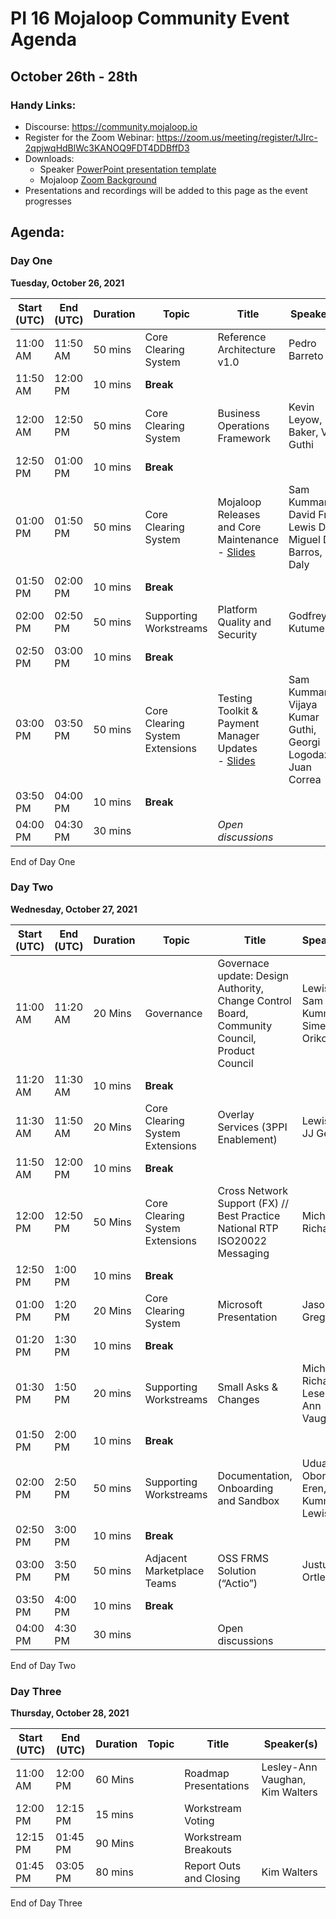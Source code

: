 # PI 16 Mojaloop Community Event Agenda
## October 26th - 28th 

### Handy Links:
* Discourse: https://community.mojaloop.io
* Register for the Zoom Webinar: https://zoom.us/meeting/register/tJIrc-2qpjwqHdBlWc3KANOQ9FDT4DDBffD3
* Downloads:
  - Speaker [PowerPoint presentation template](./presentations/presentation_template.pptx)
  - Mojaloop [Zoom Background](./presentations/zoom_bg.png)  
* Presentations and recordings will be added to this page as the event progresses

## Agenda:

### Day One 
__Tuesday, October 26, 2021__

| Start (UTC) | End (UTC) | Duration   | Topic | Title | Speaker(s) |
| ----------- | --------- | ---------- | ----- | ----- | ---------- |
| 11:00 AM | 11:50 AM | 50 mins | Core Clearing System | Reference Architecture v1.0 | Pedro Barreto |
| 11:50 AM | 12:00 PM | 10 mins | **Break** |  |  |
| 12:00 AM | 12:50 PM | 50 mins | Core Clearing System | Business Operations Framework | Kevin Leyow, Paul Baker, Vijay Guthi |
| 12:50 PM | 01:00 PM | 10 mins | **Break** |  |  |
| 01:00 PM | 01:50 PM | 50 mins | Core Clearing System | Mojaloop Releases and Core Maintenance</br> - [Slides](presentations/Mojaloop_OSS_Core_PI16-Oct2021.pdf)	| Sam Kummary, David Fry, Lewis Daly, Miguel De Barros, Tom Daly |
| 01:50 PM | 02:00 PM | 10 mins | **Break** |  |  |
| 02:00 PM | 02:50 PM | 50 mins | Supporting Workstreams | Platform Quality and Security | Godfrey Kutumela |
| 02:50 PM | 03:00 PM | 10 mins | **Break** |  |  |
| 03:00 PM | 03:50 PM | 50 mins | Core Clearing System Extensions | Testing Toolkit & Payment Manager Updates</br> - [Slides](presentations/Mojaloop_TTK-and-PM_PI16_Oct2021.pdf) | Sam Kummary, Vijaya Kumar Guthi, Georgi Logodazhki, Juan Correa |
| 03:50 PM | 04:00 PM | 10 mins | **Break** |  |  |
| 04:00 PM | 04:30 PM | 30 mins | | _Open discussions_ | |


End of Day One

### Day Two
__Wednesday, October 27, 2021__

| Start (UTC) | End (UTC) | Duration   | Topic | Title | Speaker(s) |
| ----------- | --------- | ---------- | ----- | ----- | ---------- |
| 11:00 AM |	11:20 AM | 20 Mins |  Governance |	Governace update: Design Authority, Change Control Board, Community Council, Product Council |	Lewis Daly, Sam Kummary, Simeon Oriko |
| 11:20 AM |	11:30 AM | 10 mins | **Break** | | | 		
| 11:30 AM |	11:50 AM | 20 Mins |  Core Clearing System Extensions |	Overlay Services (3PPI Enablement) |	Lewis Daly, JJ Geewax |
| 11:50 AM |	12:00 PM | 10 mins | **Break** | | | 		
| 12:00 PM |	12:50 PM | 50 Mins |  Core Clearing System Extensions |	Cross Network Support (FX) // Best Practice National RTP ISO20022 Messaging |	Michael Richards |
| 12:50 PM |	1:00 PM  | 10 mins | **Break** | | | 		
| 01:00 PM |	1:20 PM  | 20 Mins |  Core Clearing System |	Microsoft Presentation |	Jason Gregory |
| 01:20 PM |	1:30 PM  | 10 mins | **Break** | | | 		
| 01:30 PM |	1:50 PM  | 20 mins |  Supporting Workstreams |	Small Asks & Changes |	Michael Richards, Lesely-Ann Vaughan |
| 01:50 PM |	2:00 PM  | 10 mins | **Break** | | | 		
| 02:00 PM |	2:50 PM  | 50 mins |  Supporting Workstreams | Documentation, Onboarding and Sandbox |	Uduak Obong-Eren, Sam Kummary, Lewis Daly |
| 02:50 PM |	3:00 PM  | 10 mins | **Break** | | | 		
| 03:00 PM |	3:50 PM  | 50 mins |  Adjacent Marketplace Teams |	OSS FRMS Solution (“Actio”) |	Justus Ortlepp |
| 03:50 PM |	4:00 PM  | 10 mins | **Break** | | | 		
| 04:00 PM |	4:30 PM  | 30 mins | | Open discussions | |

End of Day Two  


### Day Three

__Thursday, October 28, 2021__

| Start (UTC) | End (UTC) | Duration   | Topic | Title | Speaker(s) |
| ----------- | --------- | ---------- | ----- | ----- | ---------- |
| 11:00 AM | 12:00 PM | 60 Mins | | Roadmap Presentations | Lesley-Ann Vaughan, Kim Walters
| 12:00 PM | 12:15 PM | 15 mins | | Workstream Voting | |
| 12:15 PM | 01:45 PM | 90 Mins | | Workstream Breakouts | |	
| 01:45 PM | 03:05 PM | 80 mins | | Report Outs and Closing | Kim Walters|

End of Day Three
